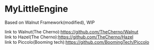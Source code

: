 # MyLittleEngine

Based on Walnut Framework(modified), WIP

link to Walnut(The Cherno):https://github.com/TheCherno/Walnut  
link to Hazel(The Cherno):https://github.com/TheCherno/Hazel  
link to Piccolo(Booming tech):https://github.com/BoomingTech/Piccolo  